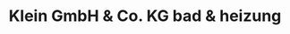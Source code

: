 ---
title: "Klein GmbH & Co. KG bad & heizung"
url: /gelsenkirchen/klein-gmbh-und-co-kg-bad-und-heizung/
shop: Badezimmer
---